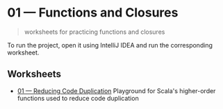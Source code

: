 # 01 &mdash; Functions and Closures
> worksheets for practicing functions and closures

To run the project, open it using IntelliJ IDEA and run the corresponding worksheet.

## Worksheets
+ [01 &mdash; Reducing Code Duplication](./01-reducing-code-duplication.sc)
Playground for Scala's higher-order functions used to reduce code duplication
